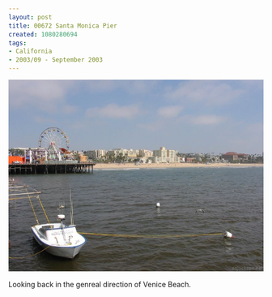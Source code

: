 ```yaml
---
layout: post
title: 00672 Santa Monica Pier
created: 1080280694
tags:
- California
- 2003/09 - September 2003
---
```


<img src="/image/images/106_0672-323.jpg"/>

Looking back in the genreal direction of Venice Beach.
